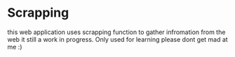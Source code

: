 # Scrapping

this web application uses scrapping function to gather infromation from the web it still a work in progress. 
Only used for learning please dont get mad at me :)
